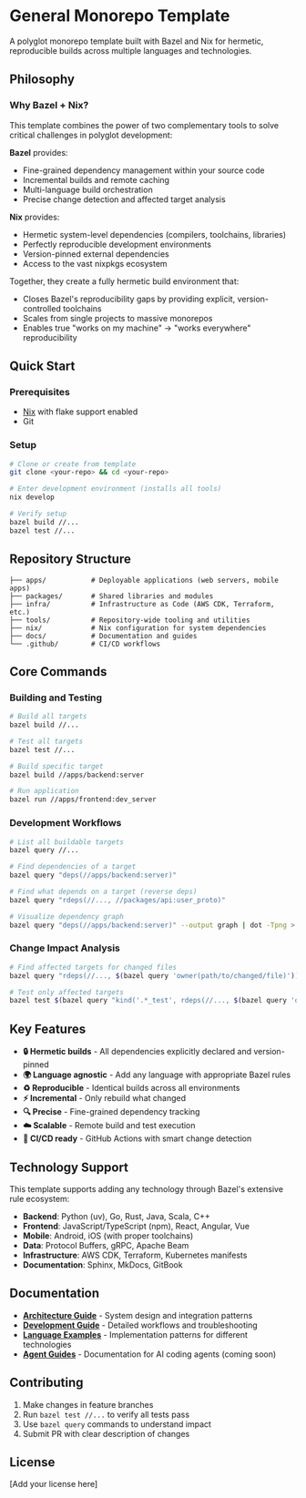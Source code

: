# General Monorepo Template

A polyglot monorepo template built with Bazel and Nix for hermetic, reproducible builds across multiple languages and technologies.

## Philosophy

### Why Bazel + Nix?

This template combines the power of two complementary tools to solve critical challenges in polyglot development:

**Bazel** provides:
- Fine-grained dependency management within your source code
- Incremental builds and remote caching
- Multi-language build orchestration
- Precise change detection and affected target analysis

**Nix** provides:
- Hermetic system-level dependencies (compilers, toolchains, libraries)
- Perfectly reproducible development environments
- Version-pinned external dependencies
- Access to the vast nixpkgs ecosystem

Together, they create a fully hermetic build environment that:
- Closes Bazel's reproducibility gaps by providing explicit, version-controlled toolchains
- Scales from single projects to massive monorepos
- Enables true "works on my machine" → "works everywhere" reproducibility

## Quick Start

### Prerequisites
- [Nix](https://nixos.org/download.html) with flake support enabled
- Git

### Setup
```bash
# Clone or create from template
git clone <your-repo> && cd <your-repo>

# Enter development environment (installs all tools)
nix develop

# Verify setup
bazel build //...
bazel test //...
```

## Repository Structure

```
├── apps/           # Deployable applications (web servers, mobile apps)
├── packages/       # Shared libraries and modules  
├── infra/          # Infrastructure as Code (AWS CDK, Terraform, etc.)
├── tools/          # Repository-wide tooling and utilities
├── nix/            # Nix configuration for system dependencies
├── docs/           # Documentation and guides
└── .github/        # CI/CD workflows
```

## Core Commands

### Building and Testing
```bash
# Build all targets
bazel build //...

# Test all targets  
bazel test //...

# Build specific target
bazel build //apps/backend:server

# Run application
bazel run //apps/frontend:dev_server
```

### Development Workflows
```bash
# List all buildable targets
bazel query //...

# Find dependencies of a target
bazel query "deps(//apps/backend:server)"

# Find what depends on a target (reverse deps)
bazel query "rdeps(//..., //packages/api:user_proto)"

# Visualize dependency graph
bazel query "deps(//apps/backend:server)" --output graph | dot -Tpng > deps.png
```

### Change Impact Analysis
```bash
# Find affected targets for changed files
bazel query "rdeps(//..., $(bazel query 'owner(path/to/changed/file)'))"

# Test only affected targets
bazel test $(bazel query "kind('.*_test', rdeps(//..., $(bazel query 'owner(path/to/changed/file)')))")
```

## Key Features

- **🔒 Hermetic builds** - All dependencies explicitly declared and version-pinned
- **🌍 Language agnostic** - Add any language with appropriate Bazel rules  
- **♻️ Reproducible** - Identical builds across all environments
- **⚡ Incremental** - Only rebuild what changed
- **🔍 Precise** - Fine-grained dependency tracking
- **☁️ Scalable** - Remote build and test execution
- **🚀 CI/CD ready** - GitHub Actions with smart change detection

## Technology Support

This template supports adding any technology through Bazel's extensive rule ecosystem:

- **Backend**: Python (uv), Go, Rust, Java, Scala, C++
- **Frontend**: JavaScript/TypeScript (npm), React, Angular, Vue
- **Mobile**: Android, iOS (with proper toolchains)
- **Data**: Protocol Buffers, gRPC, Apache Beam
- **Infrastructure**: AWS CDK, Terraform, Kubernetes manifests
- **Documentation**: Sphinx, MkDocs, GitBook

## Documentation

- **[Architecture Guide](ARCHITECTURE.md)** - System design and integration patterns
- **[Development Guide](DEVELOPMENT.md)** - Detailed workflows and troubleshooting
- **[Language Examples](docs/examples/language-implementations.md)** - Implementation patterns for different technologies
- **[Agent Guides](docs/agents/)** - Documentation for AI coding agents (coming soon)

## Contributing

1. Make changes in feature branches
2. Run `bazel test //...` to verify all tests pass
3. Use `bazel query` commands to understand impact
4. Submit PR with clear description of changes

## License

[Add your license here]